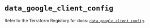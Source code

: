 # `data_google_client_config`

Refer to the Terraform Registory for docs: [`data_google_client_config`](https://registry.terraform.io/providers/hashicorp/google-beta/5.8.0/docs/data-sources/google_client_config).
